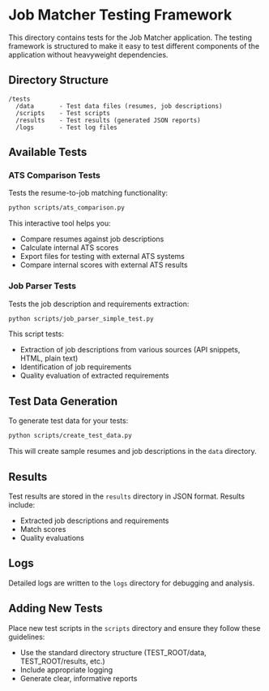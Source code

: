 # Job Matcher Testing Framework

This directory contains tests for the Job Matcher application. The testing framework is structured to make it easy to test different components of the application without heavyweight dependencies.

## Directory Structure

```
/tests
  /data       - Test data files (resumes, job descriptions)
  /scripts    - Test scripts
  /results    - Test results (generated JSON reports)
  /logs       - Test log files
```

## Available Tests

### ATS Comparison Tests

Tests the resume-to-job matching functionality:

```bash
python scripts/ats_comparison.py
```

This interactive tool helps you:
- Compare resumes against job descriptions
- Calculate internal ATS scores
- Export files for testing with external ATS systems
- Compare internal scores with external ATS results

### Job Parser Tests

Tests the job description and requirements extraction:

```bash
python scripts/job_parser_simple_test.py
```

This script tests:
- Extraction of job descriptions from various sources (API snippets, HTML, plain text)
- Identification of job requirements
- Quality evaluation of extracted requirements

## Test Data Generation

To generate test data for your tests:

```bash
python scripts/create_test_data.py
```

This will create sample resumes and job descriptions in the `data` directory.

## Results

Test results are stored in the `results` directory in JSON format. Results include:
- Extracted job descriptions and requirements
- Match scores
- Quality evaluations

## Logs

Detailed logs are written to the `logs` directory for debugging and analysis.

## Adding New Tests

Place new test scripts in the `scripts` directory and ensure they follow these guidelines:
- Use the standard directory structure (TEST_ROOT/data, TEST_ROOT/results, etc.)
- Include appropriate logging
- Generate clear, informative reports
